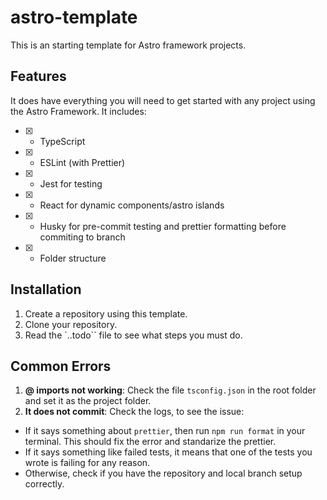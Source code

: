 # astro-template

This is an starting template for Astro framework projects.

## Features

It does have everything you will need to get started with any project using the Astro Framework. It includes:

- [x] - TypeScript
- [x] - ESLint (with Prettier)
- [x] - Jest for testing
- [x] - React for dynamic components/astro islands
- [x] - Husky for pre-commit testing and prettier formatting before commiting to branch
- [x] - Folder structure

## Installation
1. Create a repository using this template.
2. Clone your repository.
3. Read the `..todo`` file to see what steps you must do.

## Common Errors

1. **@ imports not working**: Check the file `tsconfig.json` in the root folder and set it as the project folder.
2. **It does not commit**: Check the logs, to see the issue:

- If it says something about `prettier`, then run `npm run format` in your terminal. This should fix the error and standarize the prettier.
- If it says something like failed tests, it means that one of the tests you wrote is failing for any reason.
- Otherwise, check if you have the repository and local branch setup correctly.
